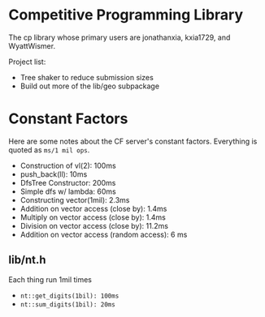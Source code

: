 # Competitive Programming Library

The cp library whose primary users are jonathanxia, kxia1729, and WyattWismer.

Project list:
* Tree shaker to reduce submission sizes
* Build out more of the lib/geo subpackage

# Constant Factors

Here are some notes about the CF server's constant factors. Everything is quoted
as `ms/1 mil ops`.

* Construction of vl(2): 100ms
* push_back(ll): 10ms
* DfsTree Constructor: 200ms
* Simple dfs w/ lambda: 60ms
* Constructing vector(1mil): 2.3ms
* Addition on vector access (close by): 1.4ms
* Multiply on vector access (close by): 1.4ms
* Division on vector access (close by): 11.2ms
* Addition on vector access (random access): 6 ms

## lib/nt.h
Each thing run 1mil times
* `nt::get_digits(1bil): 100ms` 
* `nt::sum_digits(1bil): 20ms`